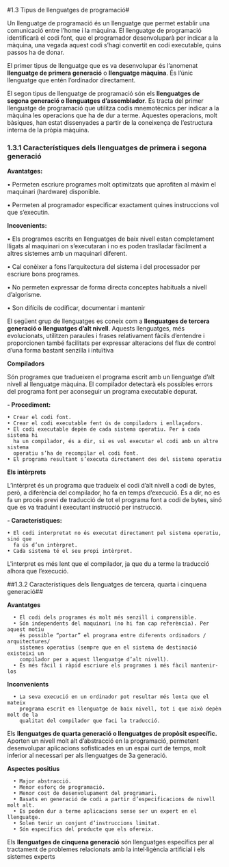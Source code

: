#1.3 Tipus de llenguatges de programació#

Un llenguatge de programació és un llenguatge que permet establir una
comunicació entre l’home i la màquina. El llenguatge de programació
identificarà el codi font, que el programador desenvoluparà per indicar a la
màquina, una vegada aquest codi s’hagi convertit en codi executable, quins
passos ha de donar.

El primer tipus de llenguatge que es va desenvolupar és l’anomenat
**llenguatge de primera generació** o **llenguatge màquina**. És l’únic
llenguatge que entén l’ordinador directament.

El segon tipus de llenguatge de programació són els **llenguatges de segona
generació o llenguatges d’assemblador**. Es tracta del primer llenguatge de
programació que utilitza codis mnemotècnics per indicar a la màquina les
operacions que ha de dur a terme. Aquestes operacions, molt bàsiques, han
estat dissenyades a partir de la coneixença de l’estructura interna de la pròpia
màquina.

### 1.3.1 Característiques dels llenguatges de primera i segona generació ###

**Avantatges:**

• Permeten escriure programes molt optimitzats que aprofiten al màxim el
maquinari (hardware) disponible.

• Permeten al programador especificar exactament quines instruccions vol
que s’executin.

**Incovenients:**

• Els programes escrits en llenguatges de baix nivell estan completament
  lligats al maquinari on s’executaran i no es poden traslladar fàcilment a altres
  sistemes amb un maquinari diferent.

• Cal conèixer a fons l’arquitectura del sistema i del processador per escriure
  bons programes.

• No permeten expressar de forma directa conceptes habituals a nivell d’algorisme.

• Son difícils de codificar, documentar i mantenir

El següent grup de llenguatges es coneix com a **llenguatges de
tercera generació o llenguatges d’alt nivell**. Aquests llenguatges, més
evolucionats, utilitzen paraules i frases relativament fàcils d’entendre i
proporcionen també facilitats per expressar alteracions del flux de control
d’una forma bastant senzilla i intuïtiva

**Compiladors**

Són programes que tradueixen el programa escrit amb un llenguatge d’alt nivell
al llenguatge màquina. El compilador detectarà els possibles errors del programa
font per aconseguir un programa executable depurat.

   **- Procediment:**
   
    • Crear el codi font.
    • Crear el codi executable fent ús de compiladors i enllaçadors.
    • El codi executable depèn de cada sistema operatiu. Per a cada sistema hi
      ha un compilador, és a dir, si es vol executar el codi amb un altre sistema
      operatiu s’ha de recompilar el codi font.
    • El programa resultant s’executa directament des del sistema operatiu

**Els intèrprets**


L’intèrpret és un programa que tradueix el codi d’alt nivell a codi de bytes, però, a
diferència del compilador, ho fa en temps d’execució. És a dir, no es fa un procés
previ de traducció de tot el programa font a codi de bytes, sinó que es va traduint
i executant instrucció per instrucció.

   **- Característiques:**
   
    • El codi interpretat no és executat directament pel sistema operatiu, sinó que
      fa ús d’un intèrpret.
    • Cada sistema té el seu propi intèrpret.

L'interpret es més lent que el compilador, ja que du a terme la
traducció alhora que l’execució. 

##1.3.2 Característiques dels llenguatges de tercera, quarta i cinquena generació##

**Avantatges**

      • El codi dels programes és molt més senzill i comprensible.
      • Són independents del maquinari (no hi fan cap referència). Per aquest motiu
        és possible “portar” el programa entre diferents ordinadors / arquitectures/
        sistemes operatius (sempre que en el sistema de destinació existeixi un 
        compilador per a aquest llenguatge d’alt nivell).
      • És més fàcil i ràpid escriure els programes i més fàcil mantenir-los
      
**Inconvenients**

      • La seva execució en un ordinador pot resultar més lenta que el mateix
        programa escrit en llenguatge de baix nivell, tot i que això depèn molt de la
        qualitat del compilador que faci la traducció.

Els **llenguatges de quarta generació o llenguatges de propòsit específic.**
Aporten un nivell molt alt d’abstracció en la programació, permetent
desenvolupar aplicacions sofisticades en un espai curt de temps, molt inferior
al necessari per als llenguatges de 3a generació.

**Aspectes positius**

      • Major abstracció.
      • Menor esforç de programació.
      • Menor cost de desenvolupament del programari.
      • Basats en generació de codi a partir d’especificacions de nivell molt alt.
      • Es poden dur a terme aplicacions sense ser un expert en el llenguatge.
      • Solen tenir un conjunt d’instruccions limitat.
      • Són específics del producte que els ofereix.
      
Els **llenguatges de cinquena generació** són llenguatges específics per al
tractament de problemes relacionats amb la intel·ligència artificial i els
sistemes experts
  
  
  
